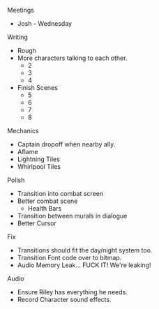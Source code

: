 
Meetings
* Josh - Wednesday

Writing
* Rough
* More characters talking to each other.
  * 2
  * 3
  * 4
* Finish Scenes
  * 5
  * 6
  * 7
  * 8

Mechanics
* Captain dropoff when nearby ally.
* Aflame
* Lightning Tiles
* Whirlpool Tiles

Polish
* Transition into combat screen
* Better combat scene
  * Health Bars
* Transition between murals in dialogue
* Better Cursor

Fix
* Transitions should fit the day/night system too.
* Transition Font code over to bitmap.
* Audio Memory Leak... FUCK IT! We're leaking!

Audio
* Ensure Riley has everything he needs.
* Record Character sound effects.
